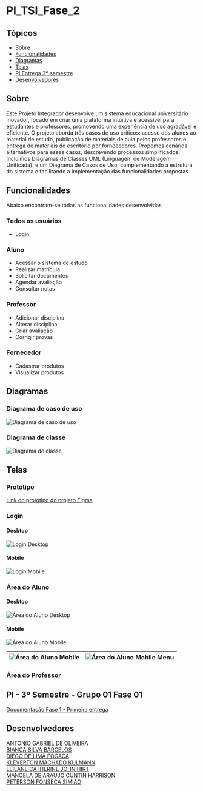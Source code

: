 # PI_TSI_Fase_2

## Tópicos

* [Sobre](#Sobre)
* [Funcionalidades](#Funcionalidades)
* [Diagramas](#Diagramas)
* [Telas](#Telas)
* [PI Entrega 3º semestre](#PI---3º-Semestre---Grupo-01-Fase-01)
* [Desenvolvedores](#Desenvolvedores)


## Sobre

Este Projeto Integrador desenvolve um sistema educacional universitário inovador, focado em criar uma plataforma intuitiva e acessível para estudantes e professores, promovendo uma experiência de uso agradável e eficiente. O projeto aborda três casos de uso críticos: acesso dos alunos ao material de estudo, publicação de materiais de aula pelos professores e entrega de materiais de escritório por fornecedores. Propomos cenários alternativos para esses casos, descrevendo processos simplificados. Incluímos Diagramas de Classes UML (Linguagem de Modelagem Unificada). e um Diagrama de Casos de Uso, complementando a estrutura do sistema e facilitando a implementação das funcionalidades propostas.

## Funcionalidades

Abaixo encontram-se todas as funcionalidades desenvolvidas

### Todos os usuários
* Login 

### Aluno
* Acessar o sistema de estudo
* Realizar matrícula
* Solicitar documentos
* Agendar avaliação
* Consultar notas

### Professor
* Adicionar disciplina
* Alterar disciplina
* Criar avaliação
* Corrigir provas

### Fornecedor
* Cadastrar produtos
* Visualizar produtos

## Diagramas
### Diagrama de caso de uso
![Diagrama de caso de uso](img/diagrama-de-caso-de-uso.png)

### Diagrama de classe
![Diagrama de classe](img/diagrama-de-classe.png)

## Telas 

### Protótipo
[Link do protótipo do projeto Figma](https://www.figma.com/design/JMBmNSFHi2kDqqlfhzSObK/EAD-SENAC-Protótipo?node-id=0-1&node-type=CANVAS&t=CGADQpEPLL4L9SjR-0)

### Login
#### Desktop
![Login Desktop](img/front-templates/desktop/01-login_desktop.png)

#### Mobile
![Login Mobile](img/front-templates/mobile/01-login_mobile.png)


### Área do Aluno
#### Desktop
![Área do Aluno Desktop](img/front-templates/desktop/02-area_aluno_desktop.png)
#### Mobile
![Área do Aluno Mobile](img/front-templates/mobile/02-area_aluno_mobile.png)

| ![Área do Aluno Mobile](img/front-templates/mobile/02-area_aluno_mobile.png) | ![Área do Aluno Mobile Menu](img/front-templates/mobile/02.1-area-do-aluno-menu.png) |
|:-------------------------------:|:-------------------------------:|


### Área do Professor

## PI - 3º Semestre - Grupo 01 Fase 01
[Documentação Fase 1 - Primeira entrega](file/PI_-_3º_Semestre_-_Grupo_01_Fase_01.pdf)

## Desenvolvedores
[ANTONIO GABRIEL DE OLIVEIRA](https://github.com/Arcane6)  
[BIANCA SILVA BARCELOS](https://github.com/BiancaBarcelos)  
[DIEGO DE LIMA FOGACA](https://github.com/DiFogaca)  
[KLEVERTON MACHADO KULMANN](https://github.com/KlevertonMKulmann)  
[LEILANE CATHERINE JOHN HIRT](https://github.com/leilanehirt)  
[MANOELA DE ARAUJO CUNTIN HARRISON](https://github.com/Manoelah20)  
[PETERSON FONSECA SIMIAO](https://github.com/PetersonFonsec)  
